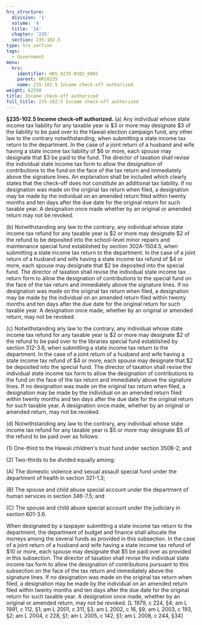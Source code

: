 ```yaml
---
hrs_structure:
  division: '1'
  volume: '4'
  title: '14'
  chapter: '235'
  section: 235-102.5
type: hrs_section
tags:
  - Government
menu:
  hrs:
    identifier: HRS_0235-0102_0005
    parent: HRS0235
    name: 235-102.5 Income check-off authorized
weight: 62550
title: Income check-off authorized
full_title: 235-102.5 Income check-off authorized
---
```

**§235-102.5 Income check-off authorized.** (a) Any individual whose state income tax liability for any taxable year is $3 or more may designate $3 of the liability to be paid over to the Hawaii election campaign fund, any other law to the contrary notwithstanding, when submitting a state income tax return to the department. In the case of a joint return of a husband and wife having a state income tax liability of $6 or more, each spouse may designate that $3 be paid to the fund. The director of taxation shall revise the individual state income tax form to allow the designation of contributions to the fund on the face of the tax return and immediately above the signature lines. An explanation shall be included which clearly states that the check-off does not constitute an additional tax liability. If no designation was made on the original tax return when filed, a designation may be made by the individual on an amended return filed within twenty months and ten days after the due date for the original return for such taxable year. A designation once made whether by an original or amended return may not be revoked.

(b) Notwithstanding any law to the contrary, any individual whose state income tax refund for any taxable year is $2 or more may designate $2 of the refund to be deposited into the school-level minor repairs and maintenance special fund established by section 302A-1504.5, when submitting a state income tax return to the department. In the case of a joint return of a husband and wife having a state income tax refund of $4 or more, each spouse may designate that $2 be deposited into the special fund. The director of taxation shall revise the individual state income tax return form to allow the designation of contributions to the special fund on the face of the tax return and immediately above the signature lines. If no designation was made on the original tax return when filed, a designation may be made by the individual on an amended return filed within twenty months and ten days after the due date for the original return for such taxable year. A designation once made, whether by an original or amended return, may not be revoked.

(c) Notwithstanding any law to the contrary, any individual whose state income tax refund for any taxable year is $2 or more may designate $2 of the refund to be paid over to the libraries special fund established by section 312-3.6, when submitting a state income tax return to the department. In the case of a joint return of a husband and wife having a state income tax refund of $4 or more, each spouse may designate that $2 be deposited into the special fund. The director of taxation shall revise the individual state income tax form to allow the designation of contributions to the fund on the face of the tax return and immediately above the signature lines. If no designation was made on the original tax return when filed, a designation may be made by the individual on an amended return filed within twenty months and ten days after the due date for the original return for such taxable year. A designation once made, whether by an original or amended return, may not be revoked.

(d) Notwithstanding any law to the contrary, any individual whose state income tax refund for any taxable year is $5 or more may designate $5 of the refund to be paid over as follows:

(1) One-third to the Hawaii children's trust fund under section 350B-2; and

(2) Two-thirds to be divided equally among:

(A) The domestic violence and sexual assault special fund under the department of health in section 321-1.3;

(B) The spouse and child abuse special account under the department of human services in section 346-7.5; and

(C) The spouse and child abuse special account under the judiciary in section 601-3.6.

When designated by a taxpayer submitting a state income tax return to the department, the department of budget and finance shall allocate the moneys among the several funds as provided in this subsection. In the case of a joint return of a husband and wife having a state income tax refund of $10 or more, each spouse may designate that $5 be paid over as provided in this subsection. The director of taxation shall revise the individual state income tax form to allow the designation of contributions pursuant to this subsection on the face of the tax return and immediately above the signature lines. If no designation was made on the original tax return when filed, a designation may be made by the individual on an amended return filed within twenty months and ten days after the due date for the original return for such taxable year. A designation once made, whether by an original or amended return, may not be revoked. [L 1979, c 224, §4; am L 1991, c 112, §1; am L 2001, c 311, §3; am L 2002, c 16, §9; am L 2003, c 193, §2; am L 2004, c 228, §1; am L 2005, c 142, §1; am L 2008, c 244, §34]